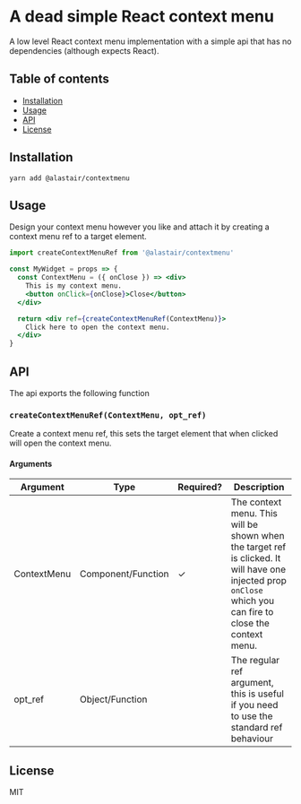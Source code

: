 
# A dead simple React context menu

A low level React context menu implementation with a simple api that has no
dependencies (although expects React).

## Table of contents

 - [Installation](#installation)
 - [Usage](#usage)
 - [API](#api)
 - [License](#license)

## Installation

```
yarn add @alastair/contextmenu
```

## Usage

Design your context menu however you like and attach it by creating a context menu ref to a target element.

```jsx
import createContextMenuRef from '@alastair/contextmenu'

const MyWidget = props => {
  const ContextMenu = ({ onClose }) => <div>
    This is my context menu.
    <button onClick={onClose}>Close</button>
  </div>

  return <div ref={createContextMenuRef(ContextMenu)}>
    Click here to open the context menu.
  </div>
}
```

## API

The api exports the following function

### `createContextMenuRef(ContextMenu, opt_ref)`
Create a context menu ref, this sets the target element that when clicked will
open the context menu.

#### Arguments

| Argument     | Type               | Required? | Description                                                                                                                                                 |
|--------------|--------------------|-----------|-------------------------------------------------------------------------------------------------------------------------------------------------------------|
| ContextMenu  | Component/Function | ✓         | The context menu. This will be shown when the target ref is clicked. It will have one injected prop `onClose` which you can fire to close the context menu. |
| opt_ref      | Object/Function    |           | The regular ref argument, this is useful if you need to use the standard ref behaviour                                                                      |

## License

MIT